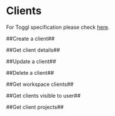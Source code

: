 Clients
====================

For Toggl specification please check [here](https://github.com/toggl/toggl_api_docs/blob/master/chapters/clients.md).

##Create a client##


##Get client details##


##Update a client##


##Delete a client##


##Get workspace clients##


##Get clients visible to user##

##Get client projects##
